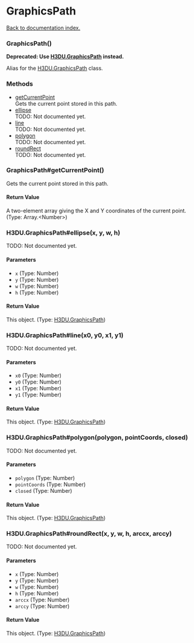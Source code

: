 # GraphicsPath

[Back to documentation index.](index.md)

 <a name='GraphicsPath'></a>
### GraphicsPath()

<b>Deprecated: Use <a href="H3DU.GraphicsPath.md">H3DU.GraphicsPath</a> instead.</b>

Alias for the <a href="H3DU.GraphicsPath.md">H3DU.GraphicsPath</a> class.

### Methods

* [getCurrentPoint](#GraphicsPath_GraphicsPath_getCurrentPoint)<br>Gets the current point stored in this path.
* [ellipse](#GraphicsPath_H3DU.GraphicsPath_ellipse)<br>TODO: Not documented yet.
* [line](#GraphicsPath_H3DU.GraphicsPath_line)<br>TODO: Not documented yet.
* [polygon](#GraphicsPath_H3DU.GraphicsPath_polygon)<br>TODO: Not documented yet.
* [roundRect](#GraphicsPath_H3DU.GraphicsPath_roundRect)<br>TODO: Not documented yet.

 <a name='GraphicsPath_GraphicsPath_getCurrentPoint'></a>
### GraphicsPath#getCurrentPoint()

Gets the current point stored in this path.

#### Return Value

A two-element array giving the X and Y coordinates of the current point. (Type: Array.&lt;Number>)

 <a name='GraphicsPath_H3DU.GraphicsPath_ellipse'></a>
### H3DU.GraphicsPath#ellipse(x, y, w, h)

TODO: Not documented yet.

#### Parameters

* `x` (Type: Number)
* `y` (Type: Number)
* `w` (Type: Number)
* `h` (Type: Number)

#### Return Value

This object. (Type: <a href="H3DU.GraphicsPath.md">H3DU.GraphicsPath</a>)

 <a name='GraphicsPath_H3DU.GraphicsPath_line'></a>
### H3DU.GraphicsPath#line(x0, y0, x1, y1)

TODO: Not documented yet.

#### Parameters

* `x0` (Type: Number)
* `y0` (Type: Number)
* `x1` (Type: Number)
* `y1` (Type: Number)

#### Return Value

This object. (Type: <a href="H3DU.GraphicsPath.md">H3DU.GraphicsPath</a>)

 <a name='GraphicsPath_H3DU.GraphicsPath_polygon'></a>
### H3DU.GraphicsPath#polygon(polygon, pointCoords, closed)

TODO: Not documented yet.

#### Parameters

* `polygon` (Type: Number)
* `pointCoords` (Type: Number)
* `closed` (Type: Number)

#### Return Value

This object. (Type: <a href="H3DU.GraphicsPath.md">H3DU.GraphicsPath</a>)

 <a name='GraphicsPath_H3DU.GraphicsPath_roundRect'></a>
### H3DU.GraphicsPath#roundRect(x, y, w, h, arccx, arccy)

TODO: Not documented yet.

#### Parameters

* `x` (Type: Number)
* `y` (Type: Number)
* `w` (Type: Number)
* `h` (Type: Number)
* `arccx` (Type: Number)
* `arccy` (Type: Number)

#### Return Value

This object. (Type: <a href="H3DU.GraphicsPath.md">H3DU.GraphicsPath</a>)
